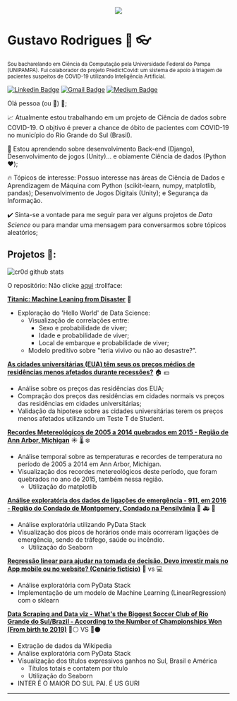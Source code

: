 <p align="center">
  <img src=https://2.bp.blogspot.com/-ZCnG08W6zSY/W-qgJ-XKRYI/AAAAAAAALdY/pgbhuYEFAVo37cOBZPkX98K0j9bzeO0hACLcBGAs/s400/plot_surface_animation_funcanimation_r.gif" >
</p>

# Gustavo Rodrigues :man: :eyeglasses:
<sub>Sou bacharelando em Ciência da Computação pela Universidade Federal do Pampa (UNIPAMPA). Fui colaborador do projeto PredictCovid: um sistema de apoio à triagem de pacientes suspeitos de COVID-19 utilizando Inteligência Artificial. </sub>


[![Linkedin Badge](https://img.shields.io/badge/-gustavorodrigues-blue?style=flat-square&logo=Linkedin&logoColor=white&link=https://www.linkedin.com/in/gustavo-rodrigues-959291110/)](https://www.linkedin.com/in/gustavo-rodrigues-959291110/)
[![Gmail Badge](https://img.shields.io/badge/-gustavocrod.unipampa@gmail.com-c14438?style=flat-square&logo=Gmail&logoColor=white&link=mailto:gustavocrod.unipampa@gmail.com)](mailto:gustavocrod.unipampa@gmail.com)
[![Medium Badge](https://img.shields.io/badge/-gustavocrod.unipampa-black?style=flat-square&logo=Medium&logoColor=white&link=https://medium.com/@gustavocrod.unipampa)](https://medium.com/@gustavocrod.unipampa)


Olá pessoa (ou :robot:) :wave:;

:chart_with_upwards_trend: Atualmente estou trabalhando em um projeto de Ciência de dados sobre COVID-19. O objtivo é prever a chance de óbito de pacientes com COVID-19 no município do Rio Grande do Sul (Brasil).

:seedling: Estou aprendendo sobre desenvolvimento Back-end (Django), Desenvolvimento de jogos (Unity)... e obiamente Ciência de dados (Python :heart:);

:fire: Tópicos de interesse: Possuo interesse nas áreas de Ciência de Dados e Aprendizagem de Máquina com Python (scikit-learn, numpy, matplotlib, pandas); Desenvolvimento de Jogos Digitais (Unity); e Segurança da Informação.

:heavy_check_mark: Sinta-se a vontade para me seguir para ver alguns projetos de *Data Science* ou para mandar uma mensagem para conversarmos sobre tópicos aleatórios;

## Projetos :file_folder::

![cr0d github stats](https://github-readme-stats.vercel.app/api?username=gustavocrod&show_icons=true&theme=synthwave)

O repositório: Não clicke [aqui](https://github.com/gustavocrod/Data-Science) :trollface:

**[Titanic: Machine Leaning from Disaster](https://github.com/gustavocrod/Data-Science/blob/master/Titanic/Titanic.ipynb)** :ship:

- Exploração do 'Hello World' de Data Science:
  - Visualização de correlações entre: 
    * Sexo e probabilidade de viver;
    * Idade e probabilidade de viver;
    * Local de embarque e probabilidade de viver;
  - Modelo preditivo sobre "teria vivivo ou não ao desastre?".


**[As cidades universitárias (EUA) têm seus os preços médios de residências menos afetados durante recessões?](https://github.com/gustavocrod/Data-Science/blob/master/Housing%20Price/assignment4.ipynb)** :house: :dollar:

- Análise sobre os preços das residências dos EUA;
- Compração dos preços das residências em cidades normais vs preços das residências em cidades universitárias;
- Validação da hipotese sobre as cidades universitárias terem os preços menos afetados utilizando um Teste T de Student.


**[Recordes Metereológicos de 2005 a 2014 quebrados em 2015 - Região de Ann Arbor, Michigan](https://github.com/gustavocrod/Data-Science/blob/master/Meteorology/Assignment2.ipynb)** :sunny: :thermometer: :snowflake:

- Análise temporal sobre as temperaturas e recordes de temperatura no período de 2005 a 2014 em Ann Arbor, Michigan.
- Visualização dos recordes metereológicos deste período, que foram quebrados no ano de 2015, também nessa região. 
  - Utilização do matplotlib


**[Análise exploratória dos dados de ligações de emergência - 911, em 2016 - Região do Condado de Montgomery, Condado na Pensilvânia](https://github.com/gustavocrod/Data-Science/blob/master/Calls%20911/chama%20a%20pulica.ipynb)** :police_car: :ambulance: :fire_engine:

- Análise exploratória utilizando PyData Stack
- Visualização dos picos de horários onde mais ocorreram ligações de emergência, sendo de tráfego, saúde ou incêndio.
  - Utilização do Seaborn


**[Regressão linear para ajudar na tomada de decisão. Devo investir mais no App mobile ou no website? (Cenário fictício)](https://github.com/gustavocrod/Data-Science/blob/master/App%20or%20site%20-%20Linear%20Regressions/reg_linear.ipynb)** :iphone: vs :computer:

- Análise exploratória com PyData Stack
- Implementação de um modelo de Machine Learning (LinearRegression) com o sklearn


**[Data Scraping and Data viz - What's the Biggest Soccer Club of Rio Grande do Sul/Brazil - According to the Number of Championships Won (From birth to 2019)](https://github.com/gustavocrod/Data-Science/blob/master/Maior%20do%20Sul/biggest_team.ipynb)** :red_circle::white_circle: VS :large_blue_circle::black_circle:

- Extração de dados da Wikipedia
- Análise exploratória com PyData Stack
- Visualização dos títulos expressivos ganhos no Sul, Brasil e América
  - Títulos totais e contatem por título
  - Utilização do Seaborn
- INTER É O MAIOR DO SUL PAI. É US GURI

---
